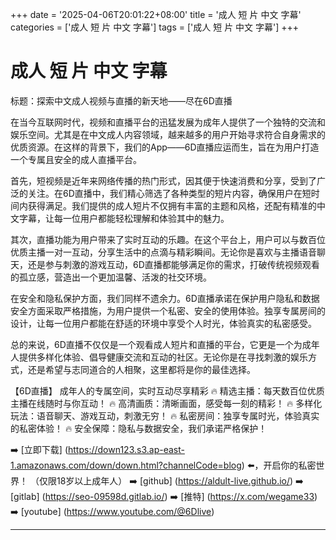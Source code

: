 +++
date = '2025-04-06T20:01:22+08:00'
title = '成人 短 片 中文 字幕'
categories = ['成人 短 片 中文 字幕']
tags = ['成人 短 片 中文 字幕']
+++

# 成人 短 片 中文 字幕

标题：探索中文成人视频与直播的新天地——尽在6D直播

在当今互联网时代，视频和直播平台的迅猛发展为成年人提供了一个独特的交流和娱乐空间。尤其是在中文成人内容领域，越来越多的用户开始寻求符合自身需求的优质资源。在这样的背景下，我们的App——6D直播应运而生，旨在为用户打造一个专属且安全的成人直播平台。

首先，短视频是近年来网络传播的热门形式，因其便于快速消费和分享，受到了广泛的关注。在6D直播中，我们精心筛选了各种类型的短片内容，确保用户在短时间内获得满足。我们提供的成人短片不仅拥有丰富的主题和风格，还配有精准的中文字幕，让每一位用户都能轻松理解和体验其中的魅力。

其次，直播功能为用户带来了实时互动的乐趣。在这个平台上，用户可以与数百位优质主播一对一互动，分享生活中的点滴与精彩瞬间。无论你是喜欢与主播语音聊天，还是参与刺激的游戏互动，6D直播都能够满足你的需求，打破传统视频观看的孤立感，营造出一个更加温馨、活泼的社交环境。

在安全和隐私保护方面，我们同样不遗余力。6D直播承诺在保护用户隐私和数据安全方面采取严格措施，为用户提供一个私密、安全的使用体验。独享专属房间的设计，让每一位用户都能在舒适的环境中享受个人时光，体验真实的私密感受。

总的来说，6D直播不仅仅是一个观看成人短片和直播的平台，它更是一个为成年人提供多样化体验、倡导健康交流和互动的社区。无论你是在寻找刺激的娱乐方式，还是希望与志同道合的人相聚，这里都将是你的最佳选择。

【6D直播】
成年人的专属空间，实时互动尽享精彩
🔥 精选主播：每天数百位优质主播在线随时与你互动！
🔥 高清画质：清晰画面，感受每一刻的精彩！
🔥 多样化玩法：语音聊天、游戏互动，刺激无穷！
🔥 私密房间：独享专属时光，体验真实的私密体验！
🔥 安全保障：隐私与数据安全，我们承诺严格保护！

➡️ [立即下载] (https://down123.s3.ap-east-1.amazonaws.com/down/down.html?channelCode=blog) ⬅️，开启你的私密世界！
（仅限18岁以上成年人）
➡️ [github] (https://aldult-live.github.io/)
➡️ [gitlab] (https://seo-09598d.gitlab.io/)
➡️ [推特] (https://x.com/wegame33)
➡️ [youtube] (https://www.youtube.com/@6Dlive)

---
